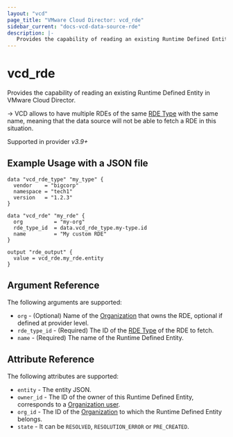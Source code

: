 ```yaml
---
layout: "vcd"
page_title: "VMware Cloud Director: vcd_rde"
sidebar_current: "docs-vcd-data-source-rde"
description: |-
   Provides the capability of reading an existing Runtime Defined Entity in VMware Cloud Director.
---
```


# vcd\_rde

Provides the capability of reading an existing Runtime Defined Entity in VMware Cloud Director.

-> VCD allows to have multiple RDEs of the same [RDE Type](/providers/vmware/vcd/latest/docs/resources/rde_type) with
the same name, meaning that the data source will not be able to fetch a RDE in this situation.

Supported in provider *v3.9+*

## Example Usage with a JSON file

```hcl
data "vcd_rde_type" "my_type" {
  vendor    = "bigcorp"
  namespace = "tech1"
  version   = "1.2.3"
}

data "vcd_rde" "my_rde" {
  org          = "my-org"
  rde_type_id  = data.vcd_rde_type.my-type.id
  name         = "My custom RDE"
}

output "rde_output" {
  value = vcd_rde.my_rde.entity
}
```

## Argument Reference

The following arguments are supported:

* `org` - (Optional) Name of the [Organization](/providers/vmware/vcd/latest/docs/data-sources/org) that owns the RDE, optional if defined at provider level.
* `rde_type_id` - (Required) The ID of the [RDE Type](/providers/vmware/vcd/latest/docs/data-sources/rde_type) of the RDE to fetch.
* `name` - (Required) The name of the Runtime Defined Entity.

## Attribute Reference

The following attributes are supported:

* `entity` - The entity JSON.
* `owner_id` - The ID of the owner of this Runtime Defined Entity, corresponds to a [Organization user](/providers/vmware/vcd/latest/docs/resources/org_user).
* `org_id` - The ID of the [Organization](/providers/vmware/vcd/latest/docs/resources/org) to which the Runtime Defined Entity belongs.
* `state` - It can be `RESOLVED`, `RESOLUTION_ERROR` or `PRE_CREATED`.
